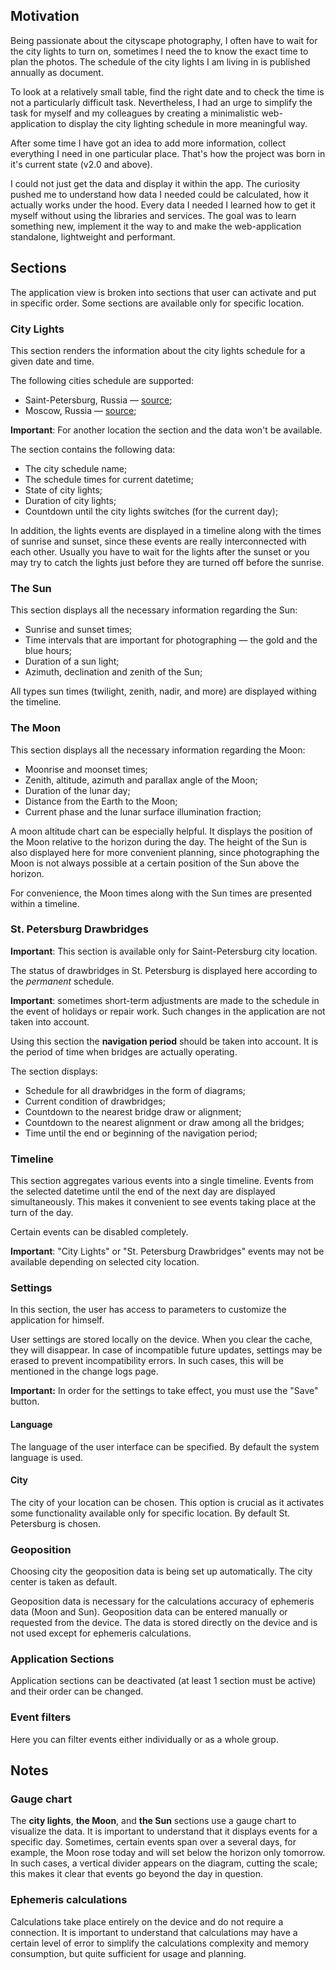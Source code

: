 ## Motivation

Being passionate about the cityscape photography, I often have to wait for the city lights to turn on, sometimes I need the to know the exact time to plan the photos. The schedule of the city lights I am living in is published annually as document.

To look at a relatively small table, find the right date and to check the time is not a particularly difficult task. Nevertheless, I had an urge to simplify the task for myself and my colleagues by creating a minimalistic web-application to display the city lighting schedule in more meaningful way.

After some time I have got an idea to add more information, collect everything I need in one particular place. That's how the project was born in it's current state (v2.0 and above).

I could not just get the data and display it within the app. The curiosity pushed me to understand how data I needed could be calculated, how it actually works under the hood. Every data I needed I learned how to get it myself without using the libraries and services. The goal was to learn something new, implement it the way to and make the web-application standalone, lightweight and performant.

## Sections

The application view is broken into sections that user can activate and put in specific order. Some sections are available only for specific location.

### City Lights

This section renders the information about the city lights schedule for a given date and time.

The following cities schedule are supported:

- Saint-Petersburg, Russia — [source][lights-schedule-spb];
- Moscow, Russia — [source][lights-schedule-moscow];

**Important**: For another location the section and the data won't be available.

The section contains the following data:

- The city schedule name;
- The schedule times for current datetime;
- State of city lights;
- Duration of city lights;
- Countdown until the city lights switches (for the current day);

In addition, the lights events are displayed in a timeline along with the times of sunrise and sunset, since these events are really interconnected with each other. Usually you have to wait for the lights after the sunset or you may try to catch the lights just before they are turned off before the sunrise.

### The Sun

This section displays all the necessary information regarding the Sun:

- Sunrise and sunset times;
- Time intervals that are important for photographing — the gold and the blue hours;
- Duration of a sun light;
- Azimuth, declination and zenith of the Sun;

All types sun times (twilight, zenith, nadir, and more) are displayed withing the timeline.

### The Moon

This section displays all the necessary information regarding the Moon:

- Moonrise and moonset times;
- Zenith, altitude, azimuth and parallax angle of the Moon;
- Duration of the lunar day;
- Distance from the Earth to the Moon;
- Current phase and the lunar surface illumination fraction;

A moon altitude chart can be especially helpful. It displays the position of the Moon relative to the horizon during the day. The height of the Sun is also displayed here for more convenient planning, since photographing the Moon is not always possible at a certain position of the Sun above the horizon.

For convenience, the Moon times along with the Sun times are presented within a timeline.

### St. Petersburg Drawbridges

**Important**: This section is available only for Saint-Petersburg city location.

The status of drawbridges in St. Petersburg is displayed here according to the *permanent* schedule.

**Important**: sometimes short-term adjustments are made to the schedule in the event of holidays or repair work. Such changes in the application are not taken into account.

Using this section the **navigation period** should be taken into account. It is the period of time when bridges are actually operating.

The section displays:

- Schedule for all drawbridges in the form of diagrams;
- Current condition of drawbridges;
- Countdown to the nearest bridge draw or alignment;
- Countdown to the nearest alignment or draw among all the bridges;
- Time until the end or beginning of the navigation period;

### Timeline

This section aggregates various events into a single timeline. Events from the selected datetime until the end of the next day are displayed simultaneously. This makes it convenient to see events taking place at the turn of the day.

Certain events can be disabled completely.

**Important**: "City Lights" or "St. Petersburg Drawbridges" events may not be available depending on selected city location.

### Settings

In this section, the user has access to parameters to customize the application for himself.

User settings are stored locally on the device. When you clear the cache, they will disappear. In case of incompatible future updates, settings may be erased to prevent incompatibility errors. In such cases, this will be mentioned in the change logs page.

**Important:** In order for the settings to take effect, you must use the "Save" button.

#### Language

The language of the user interface can be specified. By default the system language is used.

#### City

The city of your location can be chosen. This option is crucial as it activates some functionality available only for specific location. By default St. Petersburg is chosen.

### Geoposition

Choosing city the geoposition data is being set up automatically. The city center is taken as default.

Geoposition data is necessary for the calculations accuracy of ephemeris data (Moon and Sun). Geoposition data can be entered manually or requested from the device. The data is stored directly on the device and is not used except for ephemeris calculations.

### Application Sections

Application sections can be deactivated (at least 1 section must be active) and their order can be changed.

### Event filters

Here you can filter events either individually or as a whole group.

## Notes

### Gauge chart

The **city lights**, **the Moon**, and **the Sun** sections use a gauge chart to visualize the data. It is important to understand that it displays events for a specific day. Sometimes, certain events span over a several days, for example, the Moon rose today and will set below the horizon only tomorrow. In such cases, a vertical divider appears on the diagram, cutting the scale; this makes it clear that events go beyond the day in question.

### Ephemeris calculations

Calculations take place entirely on the device and do not require a connection. It is important to understand that calculations may have a certain level of error to simplify the calculations complexity and memory consumption, but quite sufficient for usage and planning.

[lights-schedule-spb]: https://lensvet.spb.ru/grafik_raboty_naruzhnogo_osvescheni/
[lights-schedule-moscow]: https://domdata.ru/osveschenie-v-moskve
